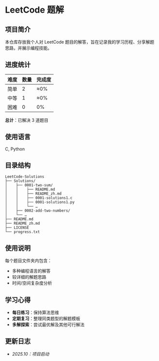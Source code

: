 # LeetCode 题解

## 项目简介

本仓库存放我个人对 LeetCode 题目的解答，旨在记录我的学习历程、分享解题思路，并展示编程技能。

## 进度统计

| 难度 | 数量 | 完成度 |
|------------|-------|------------|
| 简单 | 2 | ≈0% |
| 中等 | 1 | ≈0% |
| 困难 | 0 | 0% |

**总计**：已解决 3 道题目

## 使用语言

C, Python

## 目录结构

```
LeetCode-Solutions
├── Solutions/
│    ├── 0001-two-sum/
│    │    ├── README.md
│    │    ├── README_zh.md
│    │    ├── 0001-solutions1.c
│    │    ├── 0001-solutions1.py
│    │    └── …
│    ├── 0002-add-two-numbers/
│    └── …
├── README.md
├── README_zh.md
├── LICENSE
└── progress.txt
```

## 使用说明

每个题目文件夹内包含：
- 多种编程语言的解答
- 较详细的解题思路
- 时间/空间复杂度分析

## 学习心得

- **每日练习**：保持算法思维
- **定期复习**：整理同类题型的解题模板
- **多解探索**：尝试最优解及其他可行解法

## 更新日志

- *2025.10：项目启动*
